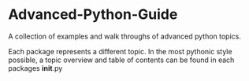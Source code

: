 # Advanced-Python-Guide
A collection of examples and walk throughs of advanced python topics.

Each package represents a different topic. In the most pythonic style possible,
a topic overview and table of contents can be found in each packages __init__.py
